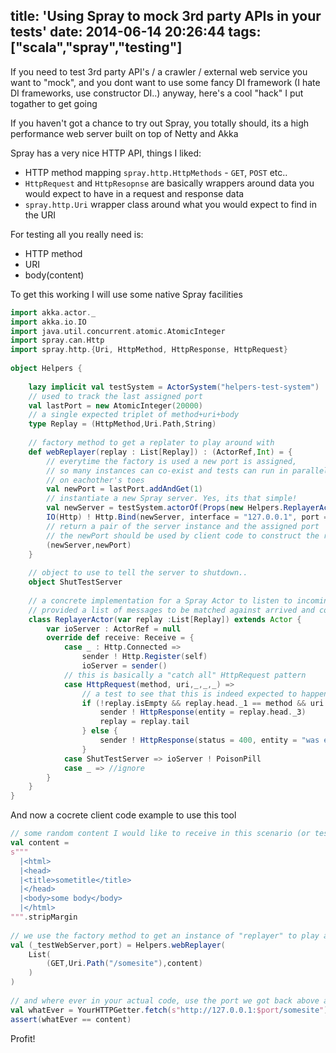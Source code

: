 title: 'Using Spray to mock 3rd party APIs in your tests'
date: 2014-06-14 20:26:44
tags: ["scala","spray","testing"]
---

If you need to test 3rd party API's / a crawler / external web service you want to "mock", and you dont want to use some fancy DI framework (I hate DI frameworks, use constructor DI..) anyway, here's a cool "hack" I put togather to get going

If you haven't got a chance to try out Spray, you totally should, its a high performance web server built on top of Netty and Akka

Spray has a very nice HTTP API, things I liked:
 - HTTP method mapping `spray.http.HttpMethods` - `GET`, `POST` etc.. 
 - `HttpRequest` and `HttpResopnse` are basically wrappers around data you would expect to have in a request and response data
 - `spray.http.Uri` wrapper class around what you would expect to find in the URI

For testing all you really need is: 

 - HTTP method
 - URI
 - body(content) 

To get this working I will use some native Spray facilities

```scala
import akka.actor._
import akka.io.IO
import java.util.concurrent.atomic.AtomicInteger
import spray.can.Http
import spray.http.{Uri, HttpMethod, HttpResponse, HttpRequest}
 
object Helpers {
 	
	lazy implicit val testSystem = ActorSystem("helpers-test-system")
	// used to track the last assigned port
	val lastPort = new AtomicInteger(20000)
 	// a single expected triplet of method+uri+body
	type Replay = (HttpMethod,Uri.Path,String)
 
	// factory method to get a replater to play around with
	def webReplayer(replay : List[Replay]) : (ActorRef,Int) = {
		// everytime the factory is used a new port is assigned, 
		// so many instances can co-exist and tests can run in parallel without getting
		// on eachother's toes
		val newPort = lastPort.addAndGet(1)
		// instantiate a new Spray server. Yes, its that simple!
		val newServer = testSystem.actorOf(Props(new Helpers.ReplayerActor(replay)))
		IO(Http) ! Http.Bind(newServer, interface = "127.0.0.1", port = newPort)
		// return a pair of the server instance and the assigned port
		// the newPort should be used by client code to construct the remote URI with
		(newServer,newPort)
	}
 
	// object to use to tell the server to shutdown..
	object ShutTestServer
 
	// a concrete implementation for a Spray Actor to listen to incoming HttpRequest(..) messages
	// provided a list of messages to be matched against arrived and content to be sent back
	class ReplayerActor(var replay :List[Replay]) extends Actor {
		var ioServer : ActorRef = null
		override def receive: Receive = {
			case _ : Http.Connected =>
				sender ! Http.Register(self)
				ioServer = sender()
			// this is basically a "catch all" HttpRequest pattern
			case HttpRequest(method, uri,_,_,_) =>
				// a test to see that this is indeed expected to happen at this point
				if (!replay.isEmpty && replay.head._1 == method && uri.path == replay.head._2){
					sender ! HttpResponse(entity = replay.head._3)
					replay = replay.tail
				} else {
					sender ! HttpResponse(status = 400, entity = "was expecting a different request at this point")
				}
			case ShutTestServer => ioServer ! PoisonPill
			case _ => //ignore
		}
	}
}
```

And now a cocrete client code example to use this tool

```scala
// some random content I would like to receive in this scenario (or test..)
val content =
s"""
  |<html>
  |<head>
  |<title>sometitle</title>
  |</head>
  |<body>some body</body>
  |</html>
""".stripMargin
 
// we use the factory method to get an instance of "replayer" to play around with
val (_testWebServer,port) = Helpers.webReplayer(
	List(
		(GET,Uri.Path("/somesite"),content)
	)
)
 
// and where ever in your actual code, use the port we got back above and have it "hit" the server
val whatEver = YourHTTPGetter.fetch(s"http://127.0.0.1:$port/somesite")
assert(whatEver == content)
```
Profit!
